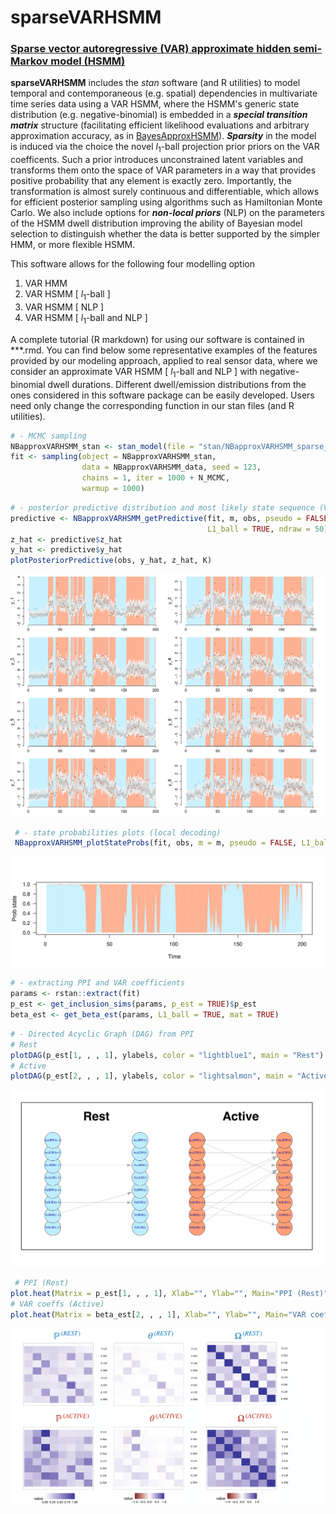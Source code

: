 # sparseVARHSMM
###  <ins>Sparse vector autoregressive (VAR) approximate hidden semi-Markov model (HSMM)<ins>

**sparseVARHSMM** includes the *stan* software (and R utilities) to model temporal and contemporaneous (e.g. spatial) dependencies in multivariate time series data using a VAR HSMM, where the HSMM's generic state distribution (e.g. negative-binomial) is embedded in a ***special transition matrix*** structure (facilitating efficient likelihood evaluations and arbitrary approximation accuracy, as in [BayesApproxHSMM](https://github.com/Beniamino92/BayesianApproxHSMM/)). ***Sparsity*** in the model is induced via the choice  the novel $l_1$-ball projection prior priors on the VAR coefficents. Such a prior introduces unconstrained latent variables and transforms them onto the space of VAR parameters in a way that provides positive probability that any element is exactly zero. Importantly, the transformation is almost surely continuous and differentiable, which allows for efficient posterior sampling using algorithms such as Hamiltonian Monte Carlo. We also include options for ***non-local priors*** (NLP) on the parameters of the HSMM dwell distribution improving the ability of Bayesian model selection to distinguish whether the data is better supported by the simpler HMM, or more flexible HSMM. 

This software allows for the following four modelling option 

1. VAR HMM
2. VAR HSMM [ $l_1$-ball ]
3. VAR HSMM [ NLP ]
4. VAR HSMM [ $l_1$-ball  and NLP ]
  
A complete tutorial (R markdown) for using our software is contained in ***.rmd. You can find below some representative examples of the features provided by our modeling approach, applied to real sensor data, where we consider an approximate VAR HSMM [ $l_1$-ball  and NLP ] with negative-binomial dwell durations. Different dwell/emission distributions from the ones considered in this software package can be easily developed. Users need only change the corresponding function in our stan files (and R utilities). 
  

```r
# - MCMC sampling  
NBapproxVARHSMM_stan <- stan_model(file = "stan/NBapproxVARHSMM_sparse_l1ball_fullCov_NLP.stan")
fit <- sampling(object = NBapproxVARHSMM_stan,
                data = NBapproxVARHSMM_data, seed = 123, 
                chains = 1, iter = 1000 + N_MCMC, 
                warmup = 1000)  
```

```r
# - posterior predictive distribution and most likely state sequence (Viterbi)
predictive <- NBapproxVARHSMM_getPredictive(fit, m, obs, pseudo = FALSE, 
                                            L1_ball = TRUE, ndraw = 50)
z_hat <- predictive$z_hat
y_hat <- predictive$y_hat
plotPosteriorPredictive(obs, y_hat, z_hat, K)
```
         
<p align="center">
<img src="https://github.com/Beniamino92/sparseVARHSMM/blob/main/figures/postpred_training.png" width="700" heigth="100"/> 
</p>
  
```r
 # - state probabilities plots (local decoding)
 NBapproxVARHSMM_plotStateProbs(fit, obs, m = m, pseudo = FALSE, L1_ball = TRUE)
```
  
<p align="center">
<img src="https://github.com/Beniamino92/sparseVARHSMM/blob/main/figures/stateprobs_training.png" width="700" heigth="100"/> 
</p>
  
  
```r
# - extracting PPI and VAR coefficients 
params <- rstan::extract(fit)
p_est <- get_inclusion_sims(params, p_est = TRUE)$p_est
beta_est <- get_beta_est(params, L1_ball = TRUE, mat = TRUE)
```
  
```r
# - Directed Acyclic Graph (DAG) from PPI            
# Rest
plotDAG(p_est[1, , , 1], ylabels, color = "lightblue1", main = "Rest")
# Active
plotDAG(p_est[2, , , 1], ylabels, color = "lightsalmon", main = "Active")
```
  
<p align="center">
<img src="https://github.com/Beniamino92/sparseVARHSMM/blob/main/figures/DAGactive.png" width="600" heigth="600"/> 
</p>
  
```r
 # PPI (Rest)
plot.heat(Matrix = p_est[1, , , 1], Xlab="", Ylab="", Main="PPI (Rest)", limit=c(0,1))
# VAR coeffs (Active)
plot.heat(Matrix = beta_est[2, , , 1], Xlab="", Ylab="", Main="VAR coeffs (Active)", limit=c(-1,1))
```

<p align="center">
<img src="https://github.com/Beniamino92/sparseVARHSMM/blob/main/figures/inclusion_coeffs_covariance.png" width="600" heigth="600"/> 
</p>
  

<!-- In the application of this research, we consider multivariate time series data that arise from a study on human gesture phase segmentation based on sensor data. As a segmentation exercise, We aim to model the data to identify periods of rest and active gesturing.  -->

